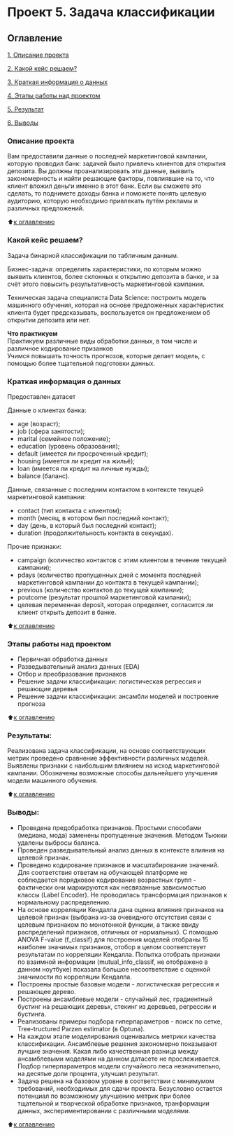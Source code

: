 # Проект 5. Задача классификации

## Оглавление  
[1. Описание проекта](https://github.com/Grichick/sf_data_science/tree/main/project_4#описание-проекта)

[2. Какой кейс решаем?](https://github.com/Grichick/sf_data_science/tree/main/project_4#какой-кейс-решаем) 

[3. Краткая информация о данных](https://github.com/Grichick/sf_data_science/tree/main/project_4#краткая-информация-о-данных)

[4. Этапы работы над проектом](https://github.com/Grichick/sf_data_science/tree/main/project_4#этапы-работы-над-проектом)

[5. Результат](https://github.com/Grichick/sf_data_science/tree/main/project_4#результаты)
    
[6. Выводы](https://github.com/Grichick/sf_data_science/tree/main/project_4#выводы) 

### Описание проекта    
Вам предоставили данные о последней маркетинговой кампании, которую проводил банк: задачей было привлечь клиентов для открытия депозита. Вы должны проанализировать эти данные, выявить закономерность и найти решающие факторы, повлиявшие на то, что клиент вложил деньги именно в этот банк. Если вы сможете это сделать, то поднимете доходы банка и поможете понять целевую аудиторию, которую необходимо привлекать путём рекламы и различных предложений.

:arrow_up:[к оглавлению](https://github.com/Grichick/sf_data_science/tree/main/project_4#%D0%BF%D1%80%D0%BE%D0%B5%D0%BA%D1%82-4-booking-reviews)


### Какой кейс решаем?    
Задача бинарной классификации по табличным данным.


Бизнес-задача: определить характеристики, по которым можно выявить клиентов, более склонных к открытию депозита в банке, и за счёт этого повысить результативность маркетинговой кампании.


Техническая задача специалиста Data Science: построить модель машинного обучения, которая на основе предложенных характеристик клиента будет предсказывать, воспользуется он предложением об открытии депозита или нет.


**Что практикуем**  
Практикуем различные виды обработки данных, в том числе и различное кодирование призанков   
Учимся повышать точность прогнозов, которые делает модель, с помощью более тщательной подготовки данных.


### Краткая информация о данных
Предоставлен датасет

Данные о клиентах банка:

- age (возраст);
- job (сфера занятости);
- marital (семейное положение);
- education (уровень образования);
- default (имеется ли просроченный кредит);
- housing (имеется ли кредит на жильё);
- loan (имеется ли кредит на личные нужды);
- balance (баланс).


Данные, связанные с последним контактом в контексте текущей маркетинговой кампании:

- contact (тип контакта с клиентом);
- month (месяц, в котором был последний контакт);
- day (день, в который был последний контакт);
- duration (продолжительность контакта в секундах).


Прочие признаки:

- campaign (количество контактов с этим клиентом в течение текущей кампании);
- pdays (количество пропущенных дней с момента последней маркетинговой кампании до контакта в текущей кампании);
- previous (количество контактов до текущей кампании);
- poutcome (результат прошлой маркетинговой кампании);
- целевая переменная deposit, которая определяет, согласится ли клиент открыть депозит в банке.
  
:arrow_up:[к оглавлению](https://github.com/Grichick/sf_data_science/tree/main/project_4#проект-4-booking-reviews)


### Этапы работы над проектом  
- Первичная обработка данных
- Разведывательный анализ данных (EDA)
- Отбор и преобразование признаков
- Решение задачи классификации: логистическая регрессия и решающие деревья
- Решение задачи классификации: ансамбли моделей и построение прогноза

:arrow_up:[к оглавлению](https://github.com/Grichick/sf_data_science/tree/main/project_4#проект-4-booking-reviews)


### Результаты:  
Реализована задача классификации, на основе соответствующих метрик проведено сравнение эффективности различных моделей. Выявлены признаки с наибольшим влиянием на исход маркетинговой кампании. Обозначены возможные способы дальнейшего улучшения модели машинного обучения.

:arrow_up:[к оглавлению](https://github.com/Grichick/sf_data_science/tree/main/project_4#проект-4-booking-reviews)


### Выводы:  
- Проведена предобработка признаков. Простыми способами (медиана, мода) заменены пропущенные значения. Методом Тьюкки удалены выбросы баланса.
- Проведен разведывательный анализ данных в контексте влияния на целевой признак.
- Проведено кодирование признаков и масштабирование значений. Для соответствия ответам на обучающей платформе не соблюдается порядковое кодирование возрастных групп - фактически они маркируются как несвязанные зависимостью классы (Label Encoder). Не проводилась трансформация признаков к нормальному распределению.
- На основе корреляции Кендалла дана оценка влияния признаков на целевой признак (выбрана из-за очевидного отсутствия связи с целевым признаком по монотонной функции, а также ввиду распределений признаков, отличных от нормальных). С помощью ANOVA F-value (f_classif) для построения моделей отобраны 15 наиболее значимых признаков, отобор в целом соответствует результатам по корреляции Кендалла. Попытка отобрать признаки по взаимной информации (mutual_info_classif, не отображено в данном ноутбуке) показала большое несоответствие с оценкой значимости по корреляции Кендалла.
- Построены простые базовые модели - логистическая регрессия и решающее дерево.
- Построены ансамблевые модели - случайный лес, градиентный бустинг на решающих деревьх, стекинг из деревьев, регрессии и бустинга.
- Реализованы примеры подбора гиперпараметров - поиск по сетке, Tree-tructured Parzen estimator (в Optuna).
- На каждом этапе моделирования оценивались метрики качества классификации. Ансамблевые решения закономерно показывают лучшие значения. Какая либо качественная разница между ансамблевыми моделями на данном датасете не прослеживается. Подбор гиперпараметров модели случайного леса незначительно, на десятые доли процента, улучшил результат.
- Задача решена на базовом уровне в соответствии с минимумом требований, необходимых для сдачи проекта. Безусловно остается потенциал по возможному улучшению метрик при более тщательной и творческой обработке признаков, транформации данных, экспериментировании с различными моделями.


:arrow_up:[к оглавлению](https://github.com/Grichick/sf_data_science/tree/main/project_4#проект-4-booking-reviews)

